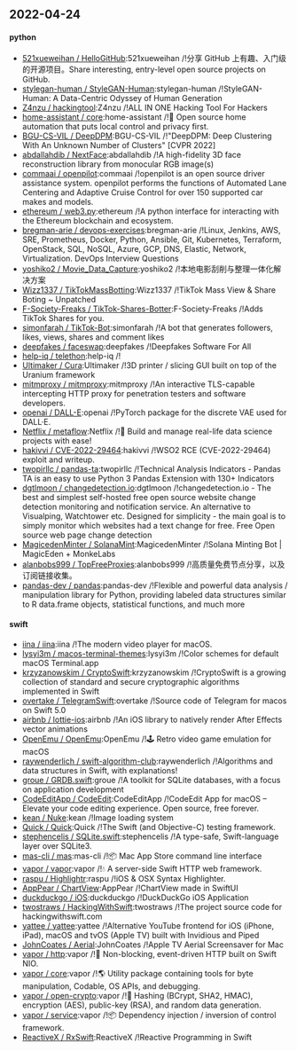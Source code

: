## 2022-04-24

#### python
* [521xueweihan / HelloGitHub](https://github.com/521xueweihan/HelloGitHub):521xueweihan /!分享 GitHub 上有趣、入门级的开源项目。Share interesting, entry-level open source projects on GitHub.
* [stylegan-human / StyleGAN-Human](https://github.com/stylegan-human/StyleGAN-Human):stylegan-human /!StyleGAN-Human: A Data-Centric Odyssey of Human Generation
* [Z4nzu / hackingtool](https://github.com/Z4nzu/hackingtool):Z4nzu /!ALL IN ONE Hacking Tool For Hackers
* [home-assistant / core](https://github.com/home-assistant/core):home-assistant /!🏡
Open source home automation that puts local control and privacy first.
* [BGU-CS-VIL / DeepDPM](https://github.com/BGU-CS-VIL/DeepDPM):BGU-CS-VIL /!"DeepDPM: Deep Clustering With An Unknown Number of Clusters" [CVPR 2022]
* [abdallahdib / NextFace](https://github.com/abdallahdib/NextFace):abdallahdib /!A high-fidelity 3D face reconstruction library from monocular RGB image(s)
* [commaai / openpilot](https://github.com/commaai/openpilot):commaai /!openpilot is an open source driver assistance system. openpilot performs the functions of Automated Lane Centering and Adaptive Cruise Control for over 150 supported car makes and models.
* [ethereum / web3.py](https://github.com/ethereum/web3.py):ethereum /!A python interface for interacting with the Ethereum blockchain and ecosystem.
* [bregman-arie / devops-exercises](https://github.com/bregman-arie/devops-exercises):bregman-arie /!Linux, Jenkins, AWS, SRE, Prometheus, Docker, Python, Ansible, Git, Kubernetes, Terraform, OpenStack, SQL, NoSQL, Azure, GCP, DNS, Elastic, Network, Virtualization. DevOps Interview Questions
* [yoshiko2 / Movie_Data_Capture](https://github.com/yoshiko2/Movie_Data_Capture):yoshiko2 /!本地电影刮削与整理一体化解决方案
* [Wizz1337 / TikTokMassBotting](https://github.com/Wizz1337/TikTokMassBotting):Wizz1337 /!TikTok Mass View & Share Boting ~ Unpatched
* [F-Society-Freaks / TikTok-Shares-Botter](https://github.com/F-Society-Freaks/TikTok-Shares-Botter):F-Society-Freaks /!Adds TikTok Shares for you.
* [simonfarah / TikTok-Bot](https://github.com/simonfarah/TikTok-Bot):simonfarah /!A bot that generates followers, likes, views, shares and comment likes
* [deepfakes / faceswap](https://github.com/deepfakes/faceswap):deepfakes /!Deepfakes Software For All
* [help-iq / telethon](https://github.com/help-iq/telethon):help-iq /!
* [Ultimaker / Cura](https://github.com/Ultimaker/Cura):Ultimaker /!3D printer / slicing GUI built on top of the Uranium framework
* [mitmproxy / mitmproxy](https://github.com/mitmproxy/mitmproxy):mitmproxy /!An interactive TLS-capable intercepting HTTP proxy for penetration testers and software developers.
* [openai / DALL-E](https://github.com/openai/DALL-E):openai /!PyTorch package for the discrete VAE used for DALL·E.
* [Netflix / metaflow](https://github.com/Netflix/metaflow):Netflix /!🚀
Build and manage real-life data science projects with ease!
* [hakivvi / CVE-2022-29464](https://github.com/hakivvi/CVE-2022-29464):hakivvi /!WSO2 RCE (CVE-2022-29464) exploit and writeup.
* [twopirllc / pandas-ta](https://github.com/twopirllc/pandas-ta):twopirllc /!Technical Analysis Indicators - Pandas TA is an easy to use Python 3 Pandas Extension with 130+ Indicators
* [dgtlmoon / changedetection.io](https://github.com/dgtlmoon/changedetection.io):dgtlmoon /!changedetection.io - The best and simplest self-hosted free open source website change detection monitoring and notification service. An alternative to Visualping, Watchtower etc. Designed for simplicity - the main goal is to simply monitor which websites had a text change for free. Free Open source web page change detection
* [MagicedenMinter / SolanaMint](https://github.com/MagicedenMinter/SolanaMint):MagicedenMinter /!Solana Minting Bot | MagicEden + MonkeLabs
* [alanbobs999 / TopFreeProxies](https://github.com/alanbobs999/TopFreeProxies):alanbobs999 /!高质量免费节点分享，以及订阅链接收集。
* [pandas-dev / pandas](https://github.com/pandas-dev/pandas):pandas-dev /!Flexible and powerful data analysis / manipulation library for Python, providing labeled data structures similar to R data.frame objects, statistical functions, and much more

#### swift
* [iina / iina](https://github.com/iina/iina):iina /!The modern video player for macOS.
* [lysyi3m / macos-terminal-themes](https://github.com/lysyi3m/macos-terminal-themes):lysyi3m /!Color schemes for default macOS Terminal.app
* [krzyzanowskim / CryptoSwift](https://github.com/krzyzanowskim/CryptoSwift):krzyzanowskim /!CryptoSwift is a growing collection of standard and secure cryptographic algorithms implemented in Swift
* [overtake / TelegramSwift](https://github.com/overtake/TelegramSwift):overtake /!Source code of Telegram for macos on Swift 5.0
* [airbnb / lottie-ios](https://github.com/airbnb/lottie-ios):airbnb /!An iOS library to natively render After Effects vector animations
* [OpenEmu / OpenEmu](https://github.com/OpenEmu/OpenEmu):OpenEmu /!🕹
Retro video game emulation for macOS
* [raywenderlich / swift-algorithm-club](https://github.com/raywenderlich/swift-algorithm-club):raywenderlich /!Algorithms and data structures in Swift, with explanations!
* [groue / GRDB.swift](https://github.com/groue/GRDB.swift):groue /!A toolkit for SQLite databases, with a focus on application development
* [CodeEditApp / CodeEdit](https://github.com/CodeEditApp/CodeEdit):CodeEditApp /!CodeEdit App for macOS – Elevate your code editing experience. Open source, free forever.
* [kean / Nuke](https://github.com/kean/Nuke):kean /!Image loading system
* [Quick / Quick](https://github.com/Quick/Quick):Quick /!The Swift (and Objective-C) testing framework.
* [stephencelis / SQLite.swift](https://github.com/stephencelis/SQLite.swift):stephencelis /!A type-safe, Swift-language layer over SQLite3.
* [mas-cli / mas](https://github.com/mas-cli/mas):mas-cli /!📦
Mac App Store command line interface
* [vapor / vapor](https://github.com/vapor/vapor):vapor /!💧
A server-side Swift HTTP web framework.
* [raspu / Highlightr](https://github.com/raspu/Highlightr):raspu /!iOS & OSX Syntax Highlighter.
* [AppPear / ChartView](https://github.com/AppPear/ChartView):AppPear /!ChartView made in SwiftUI
* [duckduckgo / iOS](https://github.com/duckduckgo/iOS):duckduckgo /!DuckDuckGo iOS Application
* [twostraws / HackingWithSwift](https://github.com/twostraws/HackingWithSwift):twostraws /!The project source code for hackingwithswift.com
* [yattee / yattee](https://github.com/yattee/yattee):yattee /!Alternative YouTube frontend for iOS (iPhone, iPad), macOS and tvOS (Apple TV) built with Invidious and Piped
* [JohnCoates / Aerial](https://github.com/JohnCoates/Aerial):JohnCoates /!Apple TV Aerial Screensaver for Mac
* [vapor / http](https://github.com/vapor/http):vapor /!🚀
Non-blocking, event-driven HTTP built on Swift NIO.
* [vapor / core](https://github.com/vapor/core):vapor /!🌎
Utility package containing tools for byte manipulation, Codable, OS APIs, and debugging.
* [vapor / open-crypto](https://github.com/vapor/open-crypto):vapor /!🔑
Hashing (BCrypt, SHA2, HMAC), encryption (AES), public-key (RSA), and random data generation.
* [vapor / service](https://github.com/vapor/service):vapor /!📦
Dependency injection / inversion of control framework.
* [ReactiveX / RxSwift](https://github.com/ReactiveX/RxSwift):ReactiveX /!Reactive Programming in Swift
